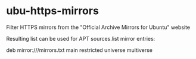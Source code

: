 # ubu-https-mirrors
Filter HTTPS mirrors from the "Official Archive Mirrors for Ubuntu" website

Resulting list can be used for APT sources.list mirror entries:

  deb mirror://<mirror list host URL>/mirrors.txt <release> main restricted universe multiverse

